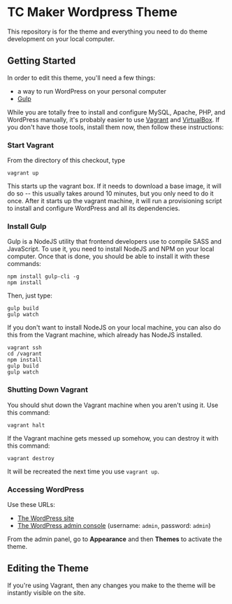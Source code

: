 # TC Maker Wordpress Theme

This repository is for the theme and everything you need to do theme
development on your local computer.

## Getting Started

In order to edit this theme, you'll need a few things:

   * a way to run WordPress on your personal computer
   * [Gulp](https://gulpjs.com/)

While you are totally free to install and configure MySQL, Apache, PHP, and WordPress manually, it's probably easier to use [Vagrant](https://www.vagrantup.com/) and [VirtualBox](https://www.virtualbox.org/). If you don't have those tools, install them now, then follow these instructions:

### Start Vagrant

From the directory of this checkout, type

    vagrant up
    
This starts up the vagrant box. If it needs to download a base image, it will do so -- this usually takes around 10 minutes, but you only need to do it once. After it starts up the vagrant machine, it will run a provisioning script to install and configure WordPress and all its dependencies.

### Install Gulp

Gulp is a NodeJS utility that frontend developers use to compile SASS and JavaScript. To use it, you need to install NodeJS and NPM on your local computer. Once that is done, you should be able to install it with these commands:

    npm install gulp-cli -g
    npm install

Then, just type:

    gulp build
    gulp watch

If you don't want to install NodeJS on your local machine, you can also do this from the Vagrant machine, which already has NodeJS installed.

    vagrant ssh
    cd /vagrant
    npm install
    gulp build
    gulp watch

### Shutting Down Vagrant

You should shut down the Vagrant machine when you aren't using it. Use this command:

    vagrant halt

If the Vagrant machine gets messed up somehow, you can destroy it with this command:

    vagrant destroy

It will be recreated the next time you use `vagrant up`.

### Accessing WordPress

Use these URLs:

   * [The WordPress site](http://localhost:4000)
   * [The WordPress admin console](http://localhost:4000/wp-admin) (username: `admin`, password: `admin`)

From the admin panel, go to **Appearance** and then **Themes** to activate the theme.

## Editing the Theme

If you're using Vagrant, then any changes you make to the theme will be instantly visible on the site.
